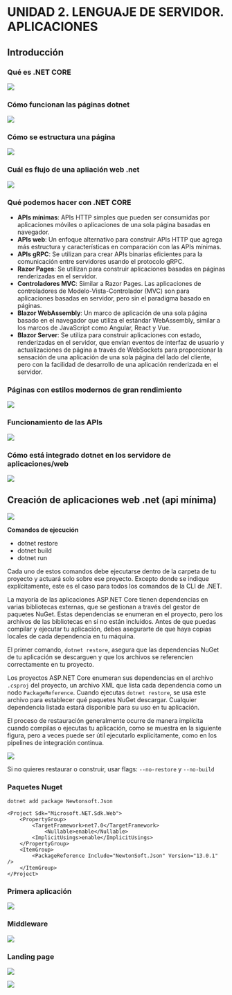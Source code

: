 ﻿# UNIDAD 2. LENGUAJE DE SERVIDOR. APLICACIONES

## Introducción

### Qué es .NET CORE

![](img/dotnet.PNG) 

### Cómo funcionan las páginas dotnet

![](img/funcionamientodotnet.PNG)


### Cómo se estructura una página

![](img/funcionamientodotnet.PNG)

### Cuál es flujo de una apliación web .net

![](flujodotnet.PNG)

### Qué podemos hacer con .NET CORE

- **APIs mínimas**: APIs HTTP simples que pueden ser consumidas por aplicaciones móviles o aplicaciones de una sola página basadas en navegador.
- **APIs web**: Un enfoque alternativo para construir APIs HTTP que agrega más estructura y características en comparación con las APIs mínimas.
- **APIs gRPC**: Se utilizan para crear APIs binarias eficientes para la comunicación entre servidores usando el protocolo gRPC.
- **Razor Pages**: Se utilizan para construir aplicaciones basadas en páginas renderizadas en el servidor.
- **Controladores MVC**: Similar a Razor Pages. Las aplicaciones de controladores de Modelo-Vista-Controlador (MVC) son para aplicaciones basadas en servidor, pero sin el paradigma basado en páginas.
- **Blazor WebAssembly**: Un marco de aplicación de una sola página basado en el navegador que utiliza el estándar WebAssembly, similar a los marcos de JavaScript como Angular, React y Vue.
- **Blazor Server**: Se utiliza para construir aplicaciones con estado, renderizadas en el servidor, que envían eventos de interfaz de usuario y actualizaciones de página a través de WebSockets para proporcionar la sensación de una aplicación de una sola página del lado del cliente, pero con la facilidad de desarrollo de una aplicación renderizada en el servidor.

### Páginas con estilos modernos de gran rendimiento

![](img/website.PNG)

### Funcionamiento de las APIs

![](img/restapi.PNG)

### Cómo está integrado dotnet en los servidore de aplicaciones/web

![](img/reverseproxy.PNG)

## Creación de aplicaciones web .net (api mínima)

![](img/simpleproject.PNG)

**Comandos de ejecución**

- dotnet restore
- dotnet build
- dotnet run

Cada uno de estos comandos debe ejecutarse dentro de la carpeta de tu proyecto y actuará solo sobre ese proyecto. 
Excepto donde se indique explícitamente, este es el caso para todos los comandos de la CLI de .NET. 

La mayoría de las aplicaciones ASP.NET Core tienen dependencias en varias bibliotecas externas, 
que se gestionan a través del gestor de paquetes NuGet. Estas dependencias se enumeran en el proyecto, 
pero los archivos de las bibliotecas en sí no están incluidos. Antes de que puedas compilar y ejecutar tu aplicación, 
debes asegurarte de que haya copias locales de cada dependencia en tu máquina. 

El primer comando, `dotnet restore`, asegura que las dependencias NuGet de tu aplicación se descarguen y que los archivos 
se referencien correctamente en tu proyecto.

Los proyectos ASP.NET Core enumeran sus dependencias en el archivo `.csproj` del proyecto, un archivo XML que lista 
cada dependencia como un nodo `PackageReference`. Cuando ejecutas `dotnet restore`, se usa este archivo para establecer 
qué paquetes NuGet descargar. Cualquier dependencia listada estará disponible para su uso en tu aplicación.

El proceso de restauración generalmente ocurre de manera implícita cuando compilas o ejecutas tu aplicación, 
como se muestra en la siguiente figura, pero a veces puede ser útil ejecutarlo explícitamente, 
como en los pipelines de integración continua.

![](img/compilation.PNG)

Si no quieres restaurar o construir, usar flags: ```--no-restore``` y ```--no-build```


### Paquetes Nuget

```dotnet add package Newtonsoft.Json```

```
<Project Sdk="Microsoft.NET.Sdk.Web">
	<PropertyGroup>
		<TargetFramework>net7.0</TargetFramework>
			<Nullable>enable</Nullable>
		<ImplicitUsings>enable</ImplicitUsings>
	</PropertyGroup>
	<ItemGroup>
		<PackageReference Include="NewtonSoft.Json" Version="13.0.1" />
	</ItemGroup>
</Project>
```

### Primera aplicación

![](img/primeraapp.PNG)

### Middleware

![](img/middleware.PNG)

### Landing page

![](img/landingpage.PNG)

![](img/opcionesuse.PNG)